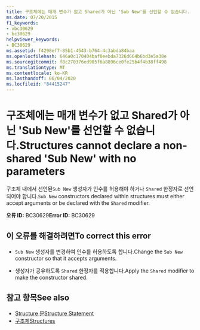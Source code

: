 ```yaml
---
title: 구조체에는 매개 변수가 없고 Shared가 아닌 'Sub New'를 선언할 수 없습니다.
ms.date: 07/20/2015
f1_keywords:
- vbc30629
- bc30629
helpviewer_keywords:
- BC30629
ms.assetid: f4298ef7-85b1-4543-b764-4c3abda84baa
ms.openlocfilehash: 646a0c170404baf0eebda7326d664b6bd3e5a38e
ms.sourcegitcommit: f8c270376ed905f6a8896ce0fe25b4f4b38ff498
ms.translationtype: MT
ms.contentlocale: ko-KR
ms.lasthandoff: 06/04/2020
ms.locfileid: "84415247"
---
```

# <a name="structures-cannot-declare-a-non-shared-sub-new-with-no-parameters"></a><span data-ttu-id="de6b9-102">구조체에는 매개 변수가 없고 Shared가 아닌 'Sub New'를 선언할 수 없습니다.</span><span class="sxs-lookup"><span data-stu-id="de6b9-102">Structures cannot declare a non-shared 'Sub New' with no parameters</span></span>
<span data-ttu-id="de6b9-103">구조체 내에서 선언된`Sub New` 생성자가 인수를 허용해야 하거나 `Shared` 한정자로 선언되어야 합니다.</span><span class="sxs-lookup"><span data-stu-id="de6b9-103">`Sub New` constructors declared within structures must either accept arguments or be declared with the `Shared` modifier.</span></span>  
  
 <span data-ttu-id="de6b9-104">**오류 ID:** BC30629</span><span class="sxs-lookup"><span data-stu-id="de6b9-104">**Error ID:** BC30629</span></span>  
  
## <a name="to-correct-this-error"></a><span data-ttu-id="de6b9-105">이 오류를 해결하려면</span><span class="sxs-lookup"><span data-stu-id="de6b9-105">To correct this error</span></span>  
  
- <span data-ttu-id="de6b9-106">`Sub New` 생성자를 변경하여 인수를 허용하도록 합니다.</span><span class="sxs-lookup"><span data-stu-id="de6b9-106">Change the `Sub New` constructor so that it accepts arguments.</span></span>  
  
- <span data-ttu-id="de6b9-107">생성자가 공유하도록 `Shared` 한정자를 적용합니다.</span><span class="sxs-lookup"><span data-stu-id="de6b9-107">Apply the `Shared` modifier to make the constructor shared.</span></span>  
  
## <a name="see-also"></a><span data-ttu-id="de6b9-108">참고 항목</span><span class="sxs-lookup"><span data-stu-id="de6b9-108">See also</span></span>

- [<span data-ttu-id="de6b9-109">Structure 문</span><span class="sxs-lookup"><span data-stu-id="de6b9-109">Structure Statement</span></span>](../language-reference/statements/structure-statement.md)
- [<span data-ttu-id="de6b9-110">구조체</span><span class="sxs-lookup"><span data-stu-id="de6b9-110">Structures</span></span>](../programming-guide/language-features/data-types/structures.md)
